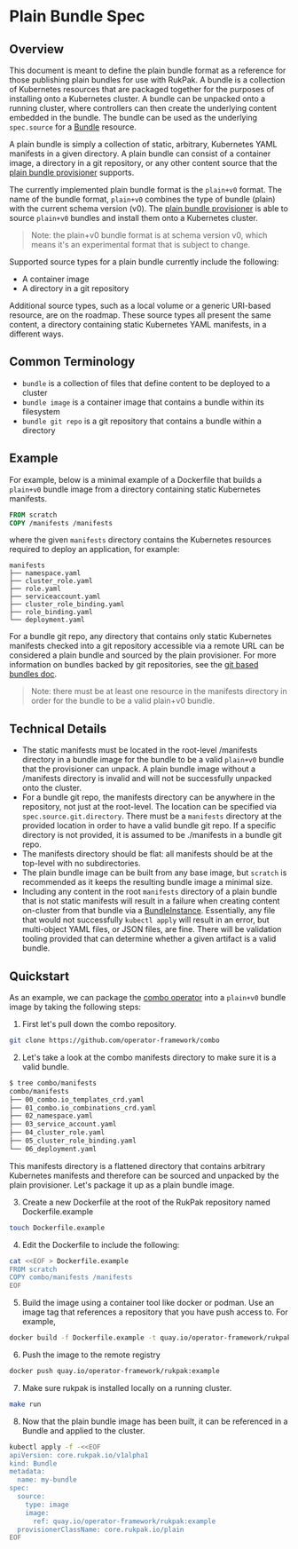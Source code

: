 # Plain Bundle Spec

## Overview

This document is meant to define the plain bundle format as a reference for those publishing plain bundles for use with
RukPak. A bundle is a collection of Kubernetes resources that are packaged together for the purposes of installing onto
a Kubernetes cluster. A bundle can be unpacked onto a running cluster, where controllers can then create the underlying
content embedded in the bundle. The bundle can be used as the underlying `spec.source` for
a [Bundle](https://github.com/operator-framework/rukpak#bundle) resource.

A plain bundle is simply a collection of static, arbitrary, Kubernetes YAML manifests in a given directory. A plain
bundle can consist of a container image, a directory in a git repository, or any other content source that
the [plain bundle provisioner](https://github.com/operator-framework/rukpak/blob/main/internal/provisioner/plain/README.md)
supports.

The currently implemented plain bundle format is the `plain+v0` format. The name of the bundle format, `plain+v0`
combines the type of bundle (plain) with the current schema version (v0).
The [plain bundle provisioner](https://github.com/operator-framework/rukpak/blob/main/internal/provisioner/plain/README.md)
is able to source `plain+v0` bundles and install them onto a Kubernetes cluster.

> Note: the plain+v0 bundle format is at schema version v0, which means it's an experimental format that is subject
> to change.

Supported source types for a plain bundle currently include the following:

* A container image
* A directory in a git repository

Additional source types, such as a local volume or a generic URI-based resource, are on the roadmap. These source types
all present the same content, a directory containing static Kubernetes YAML manifests, in a different ways.

## Common Terminology

* `bundle` is a collection of files that define content to be deployed to a cluster
* `bundle image` is a container image that contains a bundle within its filesystem
* `bundle git repo` is a git repository that contains a bundle within a directory

## Example

For example, below is a minimal example of a Dockerfile that builds a `plain+v0` bundle image from a directory
containing static Kubernetes manifests.

```dockerfile
FROM scratch
COPY /manifests /manifests
```

where the given `manifests` directory contains the Kubernetes resources required to deploy an application, for example:

```tree
manifests
├── namespace.yaml
├── cluster_role.yaml
├── role.yaml
├── serviceaccount.yaml
├── cluster_role_binding.yaml
├── role_binding.yaml
└── deployment.yaml
```

For a bundle git repo, any directory that contains only static Kubernetes manifests checked into a git repository
accessible via a remote URL can be considered a plain bundle and sourced by the plain provisioner. For more information
on bundles backed by git repositories, see the [git based bundles doc](git-bundles.md).

> Note: there must be at least one resource in the manifests directory in order for the bundle to be a valid
> plain+v0 bundle.

## Technical Details

* The static manifests must be located in the root-level /manifests directory in a bundle image for the bundle to be a
  valid `plain+v0` bundle that the provisioner can unpack. A plain bundle image without a /manifests directory is
  invalid and will not be successfully unpacked onto the cluster.
* For a bundle git repo, the manifests directory can be anywhere in the repository, not just at the root-level. The
  location can be specified via `spec.source.git.directory`. There must be a `manifests` directory at the provided
  location in order to have a valid bundle git repo. If a specific directory is not provided, it is assumed to be
  ./manifests in a bundle git repo.
* The manifests directory should be flat: all manifests should be at the top-level with no subdirectories.
* The plain bundle image can be built from any base image, but `scratch` is recommended as it keeps the resulting bundle
  image a minimal size.
* Including any content in the root `manifests` directory of a plain bundle that is not static manifests will result in
  a failure when creating content on-cluster from that bundle via
  a [BundleInstance](https://github.com/operator-framework/rukpak#bundleinstance). Essentially, any file that would not
  successfully `kubectl apply` will result in an error, but multi-object YAML files, or JSON files, are fine. There will
  be validation tooling provided that can determine whether a given artifact is a valid bundle.

## Quickstart

As an example, we can package the [combo operator](https://github.com/operator-framework/combo) into a `plain+v0` bundle
image by taking the following steps:

1. First let's pull down the combo repository.

```bash
git clone https://github.com/operator-framework/combo
```

2. Let's take a look at the combo manifests directory to make sure it is a valid bundle.

```bash
$ tree combo/manifests
combo/manifests
├── 00_combo.io_templates_crd.yaml
├── 01_combo.io_combinations_crd.yaml
├── 02_namespace.yaml
├── 03_service_account.yaml
├── 04_cluster_role.yaml
├── 05_cluster_role_binding.yaml
└── 06_deployment.yaml
```

This manifests directory is a flattened directory that contains arbitrary Kubernetes manifests and therefore can be
sourced and unpacked by the plain provisioner. Let's package it up as a plain bundle image.

3. Create a new Dockerfile at the root of the RukPak repository named Dockerfile.example

```bash
touch Dockerfile.example
```

4. Edit the Dockerfile to include the following:

```bash
cat <<EOF > Dockerfile.example
FROM scratch
COPY combo/manifests /manifests
EOF
```

5. Build the image using a container tool like docker or podman. Use an image tag that references a repository that you
   have push access to. For example,

```bash
docker build -f Dockerfile.example -t quay.io/operator-framework/rukpak:example .
```

6. Push the image to the remote registry

```bash
docker push quay.io/operator-framework/rukpak:example
```

7. Make sure rukpak is installed locally on a running cluster.

```bash
make run
```

8. Now that the plain bundle image has been built, it can be referenced in a Bundle and applied to the cluster.

```bash
kubectl apply -f -<<EOF
apiVersion: core.rukpak.io/v1alpha1
kind: Bundle
metadata:
  name: my-bundle
spec:
  source:
    type: image
    image:
      ref: quay.io/operator-framework/rukpak:example
  provisionerClassName: core.rukpak.io/plain
EOF
```

